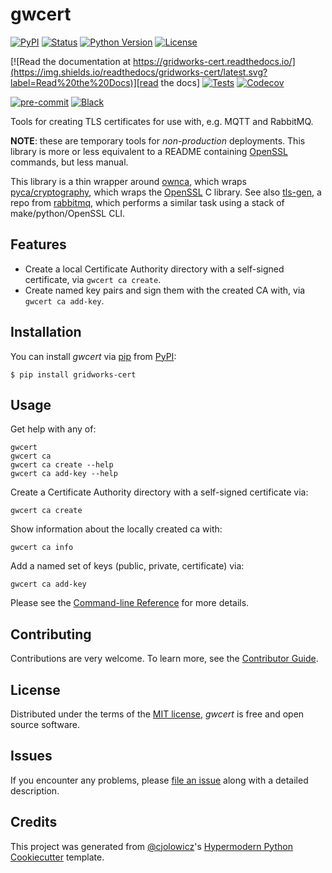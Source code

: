 # gwcert

[![PyPI](https://img.shields.io/pypi/v/gridworks-cert.svg)][pypi_]
[![Status](https://img.shields.io/pypi/status/gridworks-cert.svg)][status]
[![Python Version](https://img.shields.io/pypi/pyversions/gridworks-cert)][python version]
[![License](https://img.shields.io/pypi/l/gridworks-cert)][license]

[![Read the documentation at https://gridworks-cert.readthedocs.io/](https://img.shields.io/readthedocs/gridworks-cert/latest.svg?label=Read%20the%20Docs)][read the docs]
[![Tests](https://github.com/thegridelectric/gridworks-cert/workflows/Tests/badge.svg)][tests]
[![Codecov](https://codecov.io/gh/thegridelectric/gridworks-cert/branch/main/graph/badge.svg)][codecov]

[![pre-commit](https://img.shields.io/badge/pre--commit-enabled-brightgreen?logo=pre-commit&logoColor=white)][pre-commit]
[![Black](https://img.shields.io/badge/code%20style-black-000000.svg)][black]

Tools for creating TLS certificates for use with, e.g. MQTT and RabbitMQ.

**NOTE**: these are temporary tools for _non-production_ deployments. This library is more or less equivalent to a README
containing [OpenSSL] commands, but less manual.

This library is a thin wrapper around [ownca], which wraps [pyca/cryptography], which wraps the [OpenSSL] C library.
See also [tls-gen], a repo from [rabbitmq], which performs a similar task using a stack of make/python/OpenSSL CLI.

## Features

- Create a local Certificate Authority directory with a self-signed certificate, via `gwcert ca create`.
- Create named key pairs and sign them with the created CA with, via `gwcert ca add-key`.

## Installation

You can install _gwcert_ via [pip] from [PyPI]:

```console
$ pip install gridworks-cert
```

## Usage

Get help with any of:

```shell
gwcert
gwcert ca
gwcert ca create --help
gwcert ca add-key --help
```

Create a Certificate Authority directory with a self-signed certificate via:

```shell
gwcert ca create
```

Show information about the locally created ca with:

```shell
gwcert ca info
```

Add a named set of keys (public, private, certificate) via:

```shell
gwcert ca add-key
```

Please see the [Command-line Reference] for more details.

## Contributing

Contributions are very welcome.
To learn more, see the [Contributor Guide].

## License

Distributed under the terms of the [MIT license][license],
_gwcert_ is free and open source software.

## Issues

If you encounter any problems,
please [file an issue] along with a detailed description.

## Credits

This project was generated from [@cjolowicz]'s [Hypermodern Python Cookiecutter] template.

[@cjolowicz]: https://github.com/cjolowicz
[pypi]: https://pypi.org/
[hypermodern python cookiecutter]: https://github.com/cjolowicz/cookiecutter-hypermodern-python
[file an issue]: https://github.com/thegridelectric/gridworks-cert/issues
[pip]: https://pip.pypa.io/
[pypi_]: https://pypi.org/project/gridworks-cert/
[status]: https://pypi.org/project/gridworks-cert/
[python version]: https://pypi.org/project/gridworks-cert
[read the docs]: https://gridworks-cert.readthedocs.io/
[tests]: https://github.com/thegridelectric/gridworks-cert/actions?workflow=Tests
[codecov]: https://app.codecov.io/gh/thegridelectric/gridworks-cert
[pre-commit]: https://github.com/pre-commit/pre-commit
[black]: https://github.com/psf/black
[tls-gen]: https://github.com/rabbitmq/tls-gen
[ownca]: https://ownca.readthedocs.io/en/latest/
[pyca/cryptography]: https://cryptography.io/en/latest/
[openssl]: https://www.openssl.org/
[rabbitmq]: https://rabbitmq.com/ssl.html#automated-certificate-generation-transcript

<!-- github-only -->

[license]: https://github.com/thegridelectric/gridworks-cert/blob/main/LICENSE
[contributor guide]: https://github.com/thegridelectric/gridworks-cert/blob/main/CONTRIBUTING.md
[command-line reference]: https://gridworks-cert.readthedocs.io/en/latest/usage.html
